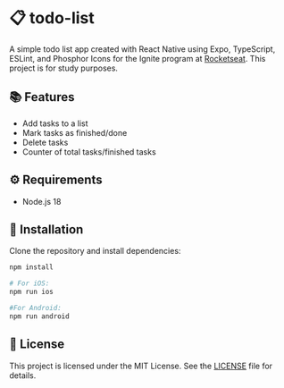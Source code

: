 # 📋 todo-list

A simple todo list app created with React Native using Expo, TypeScript, ESLint, and Phosphor Icons for the Ignite program at [Rocketseat](https://rocketseat.com.br). This project is for study purposes.

## 📚 Features

- Add tasks to a list
- Mark tasks as finished/done
- Delete tasks
- Counter of total tasks/finished tasks

## ⚙️ Requirements

- Node.js 18

## 🚀 Installation

Clone the repository and install dependencies:

```bash
npm install

# For iOS:
npm run ios

#For Android:
npm run android
```

## 📄 License

This project is licensed under the MIT License. See the [LICENSE](LICENSE) file for details.
